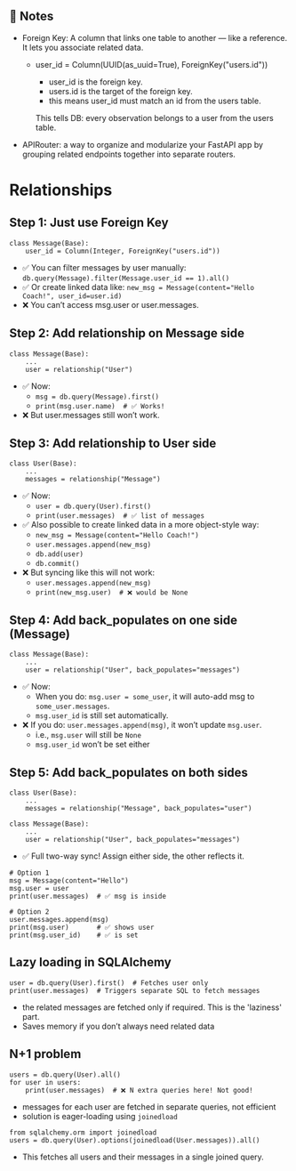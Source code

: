 📝 Notes
--------
- Foreign Key: A column that links one table to another — like a reference. It lets you associate related data.
  - user_id = Column(UUID(as_uuid=True), ForeignKey("users.id"))

     - user_id is the foreign key.
     - users.id is the target of the foreign key.
     - this means user_id must match an id from the users table.

    This tells DB: every observation belongs to a user from the users table.

- APIRouter: a way to organize and modularize your FastAPI app by grouping related endpoints together into separate routers.

# Relationships
## Step 1: Just use Foreign Key

```
class Message(Base):
    user_id = Column(Integer, ForeignKey("users.id"))
```
  - ✅ You can filter messages by user manually: `db.query(Message).filter(Message.user_id == 1).all()`
  - ✅ Or create linked data like: `new_msg = Message(content="Hello Coach!", user_id=user.id)`
  - ❌ You can’t access msg.user or user.messages.

## Step 2: Add relationship on Message side
```
class Message(Base):
    ...
    user = relationship("User")
```
  - ✅ Now:
    - `msg = db.query(Message).first()`
    - `print(msg.user.name)  # ✅ Works!`
  - ❌ But user.messages still won’t work.

## Step 3: Add relationship to User side
```
class User(Base):
    ...
    messages = relationship("Message")
```
  - ✅ Now:
    - `user = db.query(User).first()`
    - `print(user.messages)  # ✅ list of messages`
  - ✅ Also possible to create linked data in a more object-style way:
    - `new_msg = Message(content="Hello Coach!")`
    - `user.messages.append(new_msg)`
    - `db.add(user)`
    - `db.commit()`
  - ❌ But syncing like this will not work:
    - `user.messages.append(new_msg)`
    - `print(new_msg.user)  # ❌ would be None`

## Step 4: Add back_populates on one side (Message)
```
class Message(Base):
    ...
    user = relationship("User", back_populates="messages")
```
  - ✅ Now:
    - When you do: `msg.user = some_user`, it will auto-add msg to `some_user.messages`.
    - `msg.user_id` is still set automatically.
  - ❌ If you do: `user.messages.append(msg)`, it won’t update `msg.user`.
    - i.e., `msg.user` will still be `None`
    - `msg.user_id` won’t be set either

## Step 5: Add back_populates on both sides
```
class User(Base):
    ...
    messages = relationship("Message", back_populates="user")

class Message(Base):
    ...
    user = relationship("User", back_populates="messages")
```
  - ✅  Full two-way sync! Assign either side, the other reflects it.
```
# Option 1
msg = Message(content="Hello")
msg.user = user
print(user.messages)  # ✅ msg is inside

# Option 2
user.messages.append(msg)
print(msg.user)       # ✅ shows user
print(msg.user_id)    # ✅ is set

```

## Lazy loading in SQLAlchemy
```
user = db.query(User).first()  # Fetches user only
print(user.messages)  # Triggers separate SQL to fetch messages
```
- the related messages are fetched only if required. This is the 'laziness' part.
- Saves memory if you don’t always need related data

## N+1 problem
```
users = db.query(User).all()
for user in users:
    print(user.messages)  # ❌ N extra queries here! Not good!
```
- messages for each user are fetched in separate queries, not efficient
- solution is eager-loading using `joinedload`
```
from sqlalchemy.orm import joinedload
users = db.query(User).options(joinedload(User.messages)).all()
```
- This fetches all users and their messages in a single joined query.
